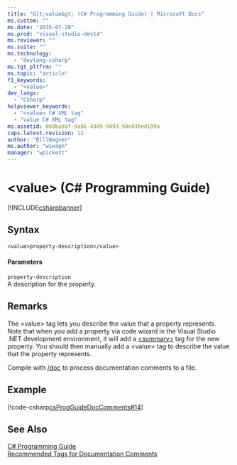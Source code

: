 ```yaml
---
title: "&lt;value&gt; (C# Programming Guide) | Microsoft Docs"
ms.custom: ""
ms.date: "2015-07-20"
ms.prod: "visual-studio-dev14"
ms.reviewer: ""
ms.suite: ""
ms.technology: 
  - "devlang-csharp"
ms.tgt_pltfrm: ""
ms.topic: "article"
f1_keywords: 
  - "<value>"
dev_langs: 
  - "CSharp"
helpviewer_keywords: 
  - "<value> C# XML tag"
  - "value C# XML tag"
ms.assetid: 08dbadaf-9ab6-43d9-9493-98e43bed199a
caps.latest.revision: 12
author: "BillWagner"
ms.author: "wiwagn"
manager: "wpickett"
---
```

# &lt;value&gt; (C# Programming Guide)
[!INCLUDE[csharpbanner](../../../includes/csharpbanner.md)]

## Syntax  
  
```  
<value>property-description</value>  
```  
  
#### Parameters  
 `property-description`  
 A description for the property.  
  
## Remarks  
 The \<value> tag lets you describe the value that a property represents. Note that when you add a property via code wizard in the Visual Studio .NET development environment, it will add a [\<summary>](../../../csharp/programming-guide/xmldoc/summary.md) tag for the new property. You should then manually add a \<value> tag to describe the value that the property represents.  
  
 Compile with [/doc](../../../csharp/language-reference/compiler-options/doc-csharp-compiler-options.md) to process documentation comments to a file.  
  
## Example  
 [!code-csharp[csProgGuideDocComments#14](../../../snippets/csharp/VS_Snippets_VBCSharp/csProgGuideDocComments/CS/DocComments.cs#14)]  
  
## See Also  
 [C# Programming Guide](../../../csharp/programming-guide/index.md)   
 [Recommended Tags for Documentation Comments](../../../csharp/programming-guide/xmldoc/recommended-tags-for-documentation-comments.md)